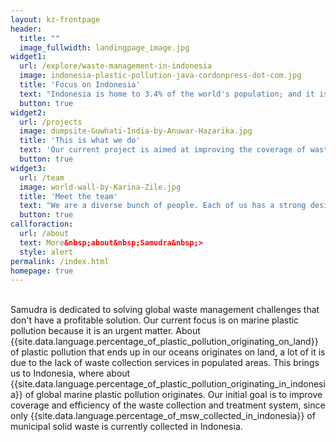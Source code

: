 ```yaml
---
layout: kz-frontpage
header:
  title: ""
  image_fullwidth: landingpage_image.jpg
widget1:
  url: /explore/waste-management-in-indonesia
  image: indonesia-plastic-pollution-java-cordonpress-dot-com.jpg
  title: 'Focus on Indonesia'
  text: "Indonesia is home to 3.4% of the world's population; and it is estimated that 10% of the global ocean plastic pollution originates there. The Indonesia National Plastic Action Partnership mapped out this challenge."
  button: true
widget2:
  url: /projects
  image: dumpsite-Guwhati-India-by-Anuwar-Hazarika.jpg
  title: 'This is what we do'
  text: 'Our current project is aimed at improving the coverage of waste collection services in Indonesia. In the future we plan to address challenges at all stages of the waste management process in different countries across the globe.'
  button: true
widget3:
  url: /team
  image: world-wall-by-Karina-Zile.jpg
  title: 'Meet the team'
  text: "We are a diverse bunch of people. Each of us has a strong desire to make the world a better place, this common goal makes us a strong team. If you share a similar passion, let's discuss how we can grow together!"
  button: true
callforaction:
  url: /about
  text: More&nbsp;about&nbsp;Samudra&nbsp;>
  style: alert
permalink: /index.html
homepage: true
---
```


<br/>
Samudra is dedicated to solving global waste management challenges that don't have a profitable solution. 
Our current focus is on marine plastic pollution because it is an urgent matter. 
About {{site.data.language.percentage_of_plastic_pollution_originating_on_land}} of plastic pollution that ends up in our oceans originates on land, a lot of it is due to the lack of waste collection services in populated areas. 
This brings us to Indonesia, where about {{site.data.language.percentage_of_plastic_pollution_originating_in_indonesia}} of global marine plastic pollution originates. 
Our initial goal is to improve coverage and efficiency of the waste collection and treatment system, since only {{site.data.language.percentage_of_msw_collected_in_indonesia}} of municipal solid waste is currently collected in Indonesia.



